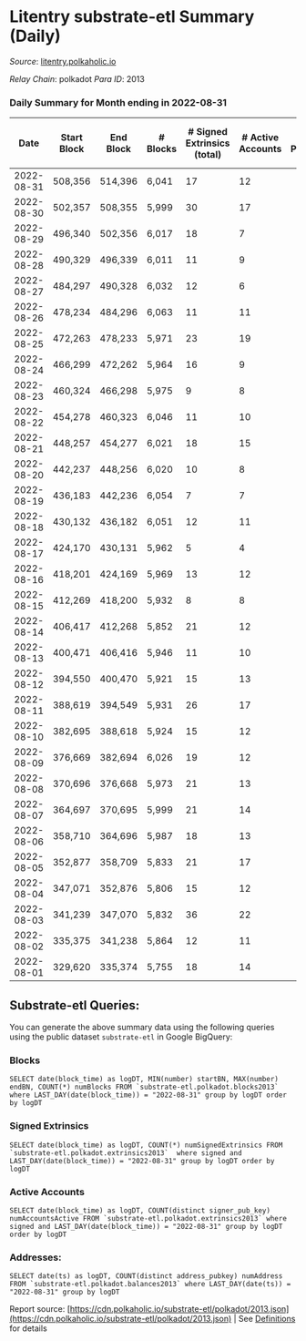 # Litentry substrate-etl Summary (Daily)

_Source_: [litentry.polkaholic.io](https://litentry.polkaholic.io)

*Relay Chain*: polkadot
*Para ID*: 2013



### Daily Summary for Month ending in 2022-08-31


| Date | Start Block | End Block | # Blocks | # Signed Extrinsics (total) | # Active Accounts | # Passive | # New | # Addresses with Balances | # Events | # Transfers | # XCM Transfers In | # XCM Transfers Out |
| ---- | ----------- | --------- | -------- | --------------------------- | ----------------- | --------- | ----- | ------------------------- | -------- | ----------- | ------------------ | ------------------- |
| 2022-08-31 | 508,356 | 514,396 | 6,041  | 17 | 12 |  |  | 4,671 | 12,171 |   |   |   |
| 2022-08-30 | 502,357 | 508,355 | 5,999  | 30 | 17 |  |  |  | 12,139 |   |   |   |
| 2022-08-29 | 496,340 | 502,356 | 6,017  | 18 | 7 |  |  |  | 12,117 |   |   |   |
| 2022-08-28 | 490,329 | 496,339 | 6,011  | 11 | 9 |  |  |  | 12,079 |   |   |   |
| 2022-08-27 | 484,297 | 490,328 | 6,032  | 12 | 6 |  |  |  | 12,118 |   |   |   |
| 2022-08-26 | 478,234 | 484,296 | 6,063  | 11 | 11 |  |  | 4,671 | 12,185 |   |   |   |
| 2022-08-25 | 472,263 | 478,233 | 5,971  | 23 | 19 |  |  | 4,671 | 12,053 |   |   |   |
| 2022-08-24 | 466,299 | 472,262 | 5,964  | 16 | 9 |  |  | 4,671 | 12,007 |   |   |   |
| 2022-08-23 | 460,324 | 466,298 | 5,975  | 9 | 8 |  |  | 4,671 | 11,999 |   |   |   |
| 2022-08-22 | 454,278 | 460,323 | 6,046  | 11 | 10 |  |  | 4,671 | 12,149 |   |   |   |
| 2022-08-21 | 448,257 | 454,277 | 6,021  | 18 | 15 |  |  | 4,671 | 12,133 |   |   |   |
| 2022-08-20 | 442,237 | 448,256 | 6,020  | 10 | 8 |  |  | 4,671 | 12,089 |   |   |   |
| 2022-08-19 | 436,183 | 442,236 | 6,054  | 7 | 7 |  |  | 4,671 | 12,146 |   |   |   |
| 2022-08-18 | 430,132 | 436,182 | 6,051  | 12 | 11 |  |  | 4,671 | 12,162 |   |   |   |
| 2022-08-17 | 424,170 | 430,131 | 5,962  | 5 | 4 |  |  | 4,671 | 11,949 |   |   |   |
| 2022-08-16 | 418,201 | 424,169 | 5,969  | 13 | 12 |  |  | 4,671 | 12,004 |   |   |   |
| 2022-08-15 | 412,269 | 418,200 | 5,932  | 8 | 8 |  |  | 4,671 | 11,907 |   |   |   |
| 2022-08-14 | 406,417 | 412,268 | 5,852  | 21 | 12 |  |  | 4,671 | 11,803 |   |   |   |
| 2022-08-13 | 400,471 | 406,416 | 5,946  | 11 | 10 |  |  | 4,671 | 11,949 |   |   |   |
| 2022-08-12 | 394,550 | 400,470 | 5,921  | 15 | 13 |  |  | 4,671 | 11,916 |   |   |   |
| 2022-08-11 | 388,619 | 394,549 | 5,931  | 26 | 17 |  |  | 4,671 | 11,986 |   |   |   |
| 2022-08-10 | 382,695 | 388,618 | 5,924  | 15 | 12 |  |  | 4,671 | 11,920 |   |   |   |
| 2022-08-09 | 376,669 | 382,694 | 6,026  | 19 | 12 |  |  | 4,671 | 12,141 |   |   |   |
| 2022-08-08 | 370,696 | 376,668 | 5,973  | 21 | 13 |  |  | 4,671 | 12,044 |   |   |   |
| 2022-08-07 | 364,697 | 370,695 | 5,999  | 21 | 14 |  |  | 4,671 | 12,097 |   |   |   |
| 2022-08-06 | 358,710 | 364,696 | 5,987  | 18 | 13 |  |  | 4,671 | 12,058 |   |   |   |
| 2022-08-05 | 352,877 | 358,709 | 5,833  | 21 | 17 |  |  | 4,671 | 11,770 |   |   |   |
| 2022-08-04 | 347,071 | 352,876 | 5,806  | 15 | 12 |  |  | 4,671 | 11,688 |   |   |   |
| 2022-08-03 | 341,239 | 347,070 | 5,832  | 36 | 22 |  |  | 4,671 | 11,825 |   |   |   |
| 2022-08-02 | 335,375 | 341,238 | 5,864  | 12 | 11 |  |  | 4,671 | 11,788 |   |   |   |
| 2022-08-01 | 329,620 | 335,374 | 5,755  | 18 | 14 |  |  | 4,671 | 12,435 | 279  |   |   |

## Substrate-etl Queries:
You can generate the above summary data using the following queries using the public dataset `substrate-etl` in Google BigQuery:


### Blocks
```
SELECT date(block_time) as logDT, MIN(number) startBN, MAX(number) endBN, COUNT(*) numBlocks FROM `substrate-etl.polkadot.blocks2013`  where LAST_DAY(date(block_time)) = "2022-08-31" group by logDT order by logDT
```


### Signed Extrinsics
```
SELECT date(block_time) as logDT, COUNT(*) numSignedExtrinsics FROM `substrate-etl.polkadot.extrinsics2013`  where signed and LAST_DAY(date(block_time)) = "2022-08-31" group by logDT order by logDT
```


### Active Accounts
```
SELECT date(block_time) as logDT, COUNT(distinct signer_pub_key) numAccountsActive FROM `substrate-etl.polkadot.extrinsics2013` where signed and LAST_DAY(date(block_time)) = "2022-08-31" group by logDT order by logDT
```


### Addresses:
```
SELECT date(ts) as logDT, COUNT(distinct address_pubkey) numAddress FROM `substrate-etl.polkadot.balances2013` where LAST_DAY(date(ts)) = "2022-08-31" group by logDT
```



Report source: [https://cdn.polkaholic.io/substrate-etl/polkadot/2013.json](https://cdn.polkaholic.io/substrate-etl/polkadot/2013.json) | See [Definitions](/DEFINITIONS.md) for details
